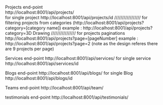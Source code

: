 Projects end-point<br/>
http://localhost:8001/api/projects/<br/>
for single project
http://localhost:8001/api/projects/id
/////////////////
for filtering projects from categories
(http://localhost:8001/api/projects?category=[category name])
example : http://localhost:8001/api/projects?category=3D Drawing
////////////////
for projects paginations
http://localhost:8001/api/projects?page=[pageNumber]
example : http://localhost:8001/api/projects?page=2 
(note as the design referes there are 9 projects per page)

Services end-point
http://localhost:8001/api/services/
for single service
http://localhost:8001/api/services/id

Blogs end-point
http://localhost:8001/api/blogs/
for single Blog
http://localhost:8001/api/blogs/id

Teams end-point
http://localhost:8001/api/team/

testimonials end-point
http://localhost:8001/api/testimonials/


